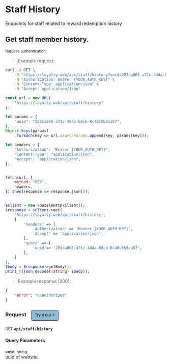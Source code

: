 # Staff History

Endpoints for staff related to reward redemption history

## Get staff member history.

<small class="badge badge-darkred">requires authentication</small>



> Example request:

```bash
curl -X GET \
    -G "https://loyalty.web/api/staff/history?uuid=283ca865-a71c-4d4a-b8cb-8c46c5b3ca57" \
    -H "Authorization: Bearer {YOUR_AUTH_KEY}" \
    -H "Content-Type: application/json" \
    -H "Accept: application/json"
```

```javascript
const url = new URL(
    "https://loyalty.web/api/staff/history"
);

let params = {
    "uuid": "283ca865-a71c-4d4a-b8cb-8c46c5b3ca57",
};
Object.keys(params)
    .forEach(key => url.searchParams.append(key, params[key]));

let headers = {
    "Authorization": "Bearer {YOUR_AUTH_KEY}",
    "Content-Type": "application/json",
    "Accept": "application/json",
};


fetch(url, {
    method: "GET",
    headers,
}).then(response => response.json());
```

```php

$client = new \GuzzleHttp\Client();
$response = $client->get(
    'https://loyalty.web/api/staff/history',
    [
        'headers' => [
            'Authorization' => 'Bearer {YOUR_AUTH_KEY}',
            'Accept' => 'application/json',
        ],
        'query' => [
            'uuid'=> '283ca865-a71c-4d4a-b8cb-8c46c5b3ca57',
        ],
    ]
);
$body = $response->getBody();
print_r(json_decode((string) $body));
```


> Example response (200):

```json
{
    "error": "Unauthorized"
}
```
<div id="execution-results-GETapi-staff-history" hidden>
    <blockquote>Received response<span id="execution-response-status-GETapi-staff-history"></span>:</blockquote>
    <pre class="json"><code id="execution-response-content-GETapi-staff-history"></code></pre>
</div>
<div id="execution-error-GETapi-staff-history" hidden>
    <blockquote>Request failed with error:</blockquote>
    <pre><code id="execution-error-message-GETapi-staff-history"></code></pre>
</div>
<form id="form-GETapi-staff-history" data-method="GET" data-path="api/staff/history" data-authed="1" data-hasfiles="0" data-headers='{"Authorization":"Bearer {YOUR_AUTH_KEY}","Content-Type":"application\/json","Accept":"application\/json"}' onsubmit="event.preventDefault(); executeTryOut('GETapi-staff-history', this);">
<h3>
    Request&nbsp;&nbsp;&nbsp;
        <button type="button" style="background-color: #8fbcd4; padding: 5px 10px; border-radius: 5px; border-width: thin;" id="btn-tryout-GETapi-staff-history" onclick="tryItOut('GETapi-staff-history');">Try it out ⚡</button>
    <button type="button" style="background-color: #c97a7e; padding: 5px 10px; border-radius: 5px; border-width: thin;" id="btn-canceltryout-GETapi-staff-history" onclick="cancelTryOut('GETapi-staff-history');" hidden>Cancel</button>&nbsp;&nbsp;
    <button type="submit" style="background-color: #6ac174; padding: 5px 10px; border-radius: 5px; border-width: thin;" id="btn-executetryout-GETapi-staff-history" hidden>Send Request 💥</button>
    </h3>
<p>
<small class="badge badge-green">GET</small>
 <b><code>api/staff/history</code></b>
</p>
<p>
<label id="auth-GETapi-staff-history" hidden>Authorization header: <b><code>Bearer </code></b><input type="text" name="Authorization" data-prefix="Bearer " data-endpoint="GETapi-staff-history" data-component="header"></label>
</p>
<h4 class="fancy-heading-panel"><b>Query Parameters</b></h4>
<p>
<b><code>uuid</code></b>&nbsp;&nbsp;<small>string</small>  &nbsp;
<input type="text" name="uuid" data-endpoint="GETapi-staff-history" data-component="query" required  hidden>
<br>
uuid of website.
</p>
</form>



